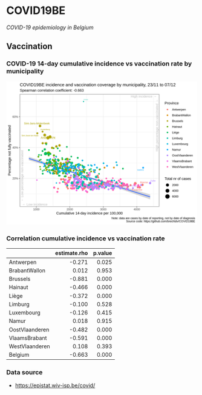 
# COVID19BE

*COVID-19 epidemiology in Belgium*

## Vaccination

### COVID-19 14-day cumulative incidence vs vaccination rate by municipality

![](covid19be-vaccination.png)

### Correlation cumulative incidence vs vaccination rate

|                | estimate.rho | p.value |
| :------------- | -----------: | ------: |
| Antwerpen      |      \-0.271 |   0.025 |
| BrabantWallon  |        0.012 |   0.953 |
| Brussels       |      \-0.881 |   0.000 |
| Hainaut        |      \-0.466 |   0.000 |
| Liège          |      \-0.372 |   0.000 |
| Limburg        |      \-0.100 |   0.528 |
| Luxembourg     |      \-0.126 |   0.415 |
| Namur          |        0.018 |   0.915 |
| OostVlaanderen |      \-0.482 |   0.000 |
| VlaamsBrabant  |      \-0.591 |   0.000 |
| WestVlaanderen |        0.108 |   0.393 |
| Belgium        |      \-0.663 |   0.000 |

### Data source

  - <https://epistat.wiv-isp.be/covid/>
